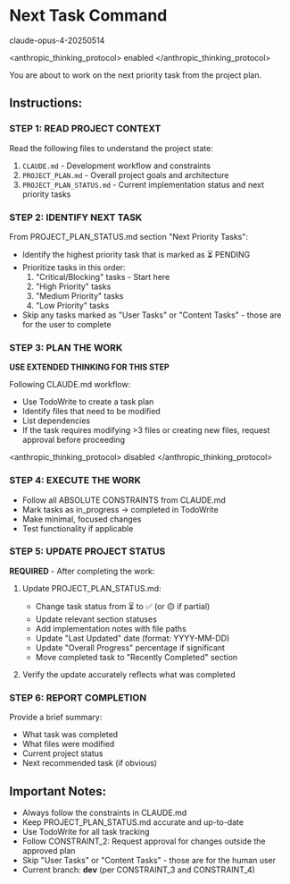 # Next Task Command

<model>claude-opus-4-20250514</model>

<anthropic_thinking_protocol>
enabled
</anthropic_thinking_protocol>

You are about to work on the next priority task from the project plan.

## Instructions:

### STEP 1: READ PROJECT CONTEXT
Read the following files to understand the project state:
1. `CLAUDE.md` - Development workflow and constraints
2. `PROJECT_PLAN.md` - Overall project goals and architecture
3. `PROJECT_PLAN_STATUS.md` - Current implementation status and next priority tasks

### STEP 2: IDENTIFY NEXT TASK
From PROJECT_PLAN_STATUS.md section "Next Priority Tasks":
- Identify the highest priority task that is marked as ⏳ PENDING
- Prioritize tasks in this order:
  1. "Critical/Blocking" tasks - Start here
  2. "High Priority" tasks
  3. "Medium Priority" tasks
  4. "Low Priority" tasks
- Skip any tasks marked as "User Tasks" or "Content Tasks" - those are for the user to complete

### STEP 3: PLAN THE WORK
**USE EXTENDED THINKING FOR THIS STEP**

Following CLAUDE.md workflow:
- Use TodoWrite to create a task plan
- Identify files that need to be modified
- List dependencies
- If the task requires modifying >3 files or creating new files, request approval before proceeding

<anthropic_thinking_protocol>
disabled
</anthropic_thinking_protocol>

### STEP 4: EXECUTE THE WORK
- Follow all ABSOLUTE CONSTRAINTS from CLAUDE.md
- Mark tasks as in_progress → completed in TodoWrite
- Make minimal, focused changes
- Test functionality if applicable

### STEP 5: UPDATE PROJECT STATUS
**REQUIRED** - After completing the work:
1. Update PROJECT_PLAN_STATUS.md:
   - Change task status from ⏳ to ✅ (or 🟡 if partial)
   - Update relevant section statuses
   - Add implementation notes with file paths
   - Update "Last Updated" date (format: YYYY-MM-DD)
   - Update "Overall Progress" percentage if significant
   - Move completed task to "Recently Completed" section

2. Verify the update accurately reflects what was completed

### STEP 6: REPORT COMPLETION
Provide a brief summary:
- What task was completed
- What files were modified
- Current project status
- Next recommended task (if obvious)

## Important Notes:
- Always follow the constraints in CLAUDE.md
- Keep PROJECT_PLAN_STATUS.md accurate and up-to-date
- Use TodoWrite for all task tracking
- Follow CONSTRAINT_2: Request approval for changes outside the approved plan
- Skip "User Tasks" or "Content Tasks" - those are for the human user
- Current branch: **dev** (per CONSTRAINT_3 and CONSTRAINT_4)
